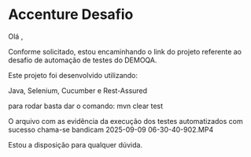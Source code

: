 # Accenture Desafio
Olá ,

Conforme solicitado, estou encaminhando o link do projeto referente ao desafio de automação de testes do DEMOQA.

Este projeto foi desenvolvido utilizando:

Java, Selenium, Cucumber e Rest-Assured

para rodar basta dar o comando: mvn clear test

O arquivo com as evidência da execução dos testes automatizados com sucesso chama-se bandicam 2025-09-09 06-30-40-902.MP4

Estou a disposição para qualquer dúvida.






